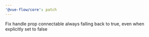 ```yaml
---
'@vue-flow/core': patch
---
```


Fix handle prop connectable always falling back to true, even when explicitly set to false
